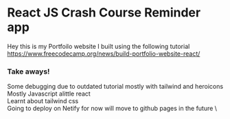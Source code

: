 # React JS Crash Course Reminder app

Hey this is my Portfoilo website I built using the following tutorial \
https://www.freecodecamp.org/news/build-portfolio-website-react/


### Take aways!
Some debugging due to outdated tutorial mostly with tailwind and heroicons \
Mostly Javascript alittle react \
Learnt about tailwind css \
Going to deploy on Netify for now will move to github pages in the future \
